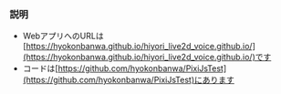 ### 説明
* WebアプリへのURLは[https://hyokonbanwa.github.io/hiyori_live2d_voice.github.io/](https://hyokonbanwa.github.io/hiyori_live2d_voice.github.io/)です
* コードは[https://github.com/hyokonbanwa/PixiJsTest](https://github.com/hyokonbanwa/PixiJsTest)にあります
